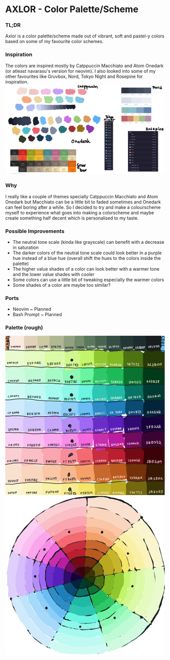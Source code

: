 # AXLOR - Color Palette/Scheme

### TL;DR
Axlor is a color palette/scheme made out of vibrant, soft and pastel-y 
colors based on some of my favourite color schemes.

### Inspiration
The colors are inspired mostly by Catppuccin Macchiato and Atom Onedark (or 
atleast navarasu's version for neovim). I also looked into some of my other 
favourites like Gruvbox, Nord, Tokyo Night and Rosepine for inspiration.
![inspiration](images/inspiration.png)

### Why
I really like a couple of themes specially Catppuccin Macchiato and Atom 
Onedark but Macchiato can be a little bit to faded sometimes and Onedark can 
feel boring after a while. So I decided to try and make a colourscheme 
myself to experience what goes into making a colorscheme and maybe create 
something half decent which is personalised to my taste.

### Possible Improvements
* The neutral tone scale (kinda like grayscale) can benefit with a decrease
in saturation
* The darker colors of the neutral tone scale could look better in a
purple hue instead of a blue hue (overall shift the hues to the colors
inside the palette)
* The higher value shades of a color can look better with a warmer tone and 
the lower value shades with cooler
* Some colors can use a little bit of tweaking especially the warmer colors
* Some shades of a color are maybe too similar?

### Ports
* Neovim ~ Planned
* Bash Prompt ~ Planned

### Palette (rough)
![palette](images/palette.png)
![color wheel](images/color_wheel.png)

